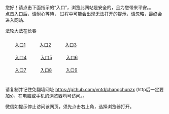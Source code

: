 您好！请点击下面指示的“入口”，浏览此网站是安全的，且为您带来平安。。 <br/>
点击入口后，请耐心等待， 过程中可能会出现无法打开的提示，请忽略，最终会进入网站. </br>

法轮大法在长春<br/>
<div style="padding:10px"><a style="margin:20px" target="_blank" href="https://dc8ejyialwdgg.cloudfront.net/2Qpsp?cbltqmhu" id="ccLink1" rel="nofollow">入口1</a> <a target="_blank" style="margin:20px" href="https://d1gmg3uam7y8ib.cloudfront.net/2Qpsp?vtvjv" id="ccLink2" rel="nofollow">入口2</a> <a style="margin:20px" target="_blank" href="https://d15qr9rqjut1hj.cloudfront.net/2Qpsp?qdzkubna" id="ccLink3" rel="nofollow">入口3</a></div>

<div style="padding:10px" ><a style="margin:20px" target="_blank" href="https://dc8ejyialwdgg.cloudfront.net/2Qpsp?cbltqmhu" id="ccLink4" rel="nofollow">入口4</a> <a style="margin:20px" href="https://d1gmg3uam7y8ib.cloudfront.net/2Qpsp?vtvjv" target="_blank" id="ccLink5" rel="nofollow">入口5</a> <a style="margin:20px" href="https://d15qr9rqjut1hj.cloudfront.net/2Qpsp?qdzkubna" target="_blank" id="ccLink6" rel="nofollow">入口6</a></div>

<div style="padding:10px"><a style="margin:20px" target="_blank" href="https://dc8ejyialwdgg.cloudfront.net/2Qpsp?cbltqmhu" id="ccLink7" rel="nofollow">入口7</a> <a style="margin:20px" href="https://d1gmg3uam7y8ib.cloudfront.net/2Qpsp?vtvjv" target="_blank" id="ccLink8" rel="nofollow">入口8</a> <a style="margin:20px" target="_blank" href="https://d15qr9rqjut1hj.cloudfront.net/2Qpsp?qdzkubna" id="ccLink9" rel="nofollow">入口9</a></div>

<br/>



请复制并记住免翻墙网址 https://github.com/yntd/changchunzx (http后一定要加s)，在电脑或手机的浏览器均可访问。。<br/>

微信如提示停止访问该网页，须先点击右上角，选择浏览器打开。
